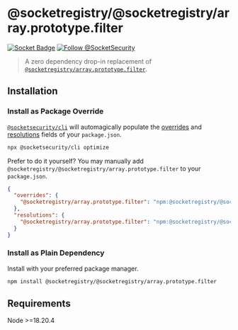 # @socketregistry/@socketregistry/array.prototype.filter

[![Socket Badge](https://socket.dev/api/badge/npm/package/@socketregistry/@socketregistry/array.prototype.filter)](https://socket.dev/npm/package/@socketregistry/@socketregistry/array.prototype.filter)
[![Follow @SocketSecurity](https://img.shields.io/twitter/follow/SocketSecurity?style=social)](https://twitter.com/SocketSecurity)

> A zero dependency drop-in replacement of
> [`@socketregistry/array.prototype.filter`](https://www.npmjs.com/package/@socketregistry/array.prototype.filter).

## Installation

### Install as Package Override

[`@socketsecurity/cli`](https://www.npmjs.com/package/@socketsecurity/cli) will
automagically populate the
[overrides](https://docs.npmjs.com/cli/v9/configuring-npm/package-json#overrides)
and [resolutions](https://yarnpkg.com/configuration/manifest#resolutions) fields
of your `package.json`.

```sh
npx @socketsecurity/cli optimize
```

Prefer to do it yourself? You may manually add
`@socketregistry/@socketregistry/array.prototype.filter` to your `package.json`.

```json
{
  "overrides": {
    "@socketregistry/array.prototype.filter": "npm:@socketregistry/@socketregistry/array.prototype.filter@^1"
  },
  "resolutions": {
    "@socketregistry/array.prototype.filter": "npm:@socketregistry/@socketregistry/array.prototype.filter@^1"
  }
}
```

### Install as Plain Dependency

Install with your preferred package manager.

```sh
npm install @socketregistry/@socketregistry/array.prototype.filter
```

## Requirements

Node &gt;=18.20.4
